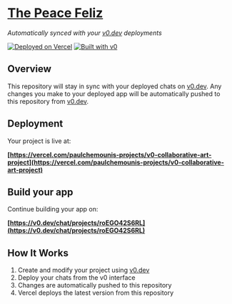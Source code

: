 # [The Peace Feliz](www.the-peace-feliz.vercel.app)

*Automatically synced with your [v0.dev](https://v0.dev) deployments*

[![Deployed on Vercel](https://img.shields.io/badge/Deployed%20on-Vercel-black?style=for-the-badge&logo=vercel)](https://vercel.com/paulchemounis-projects/v0-collaborative-art-project)
[![Built with v0](https://img.shields.io/badge/Built%20with-v0.dev-black?style=for-the-badge)](https://v0.dev/chat/projects/roEGO42S6RL)

## Overview

This repository will stay in sync with your deployed chats on [v0.dev](https://v0.dev).
Any changes you make to your deployed app will be automatically pushed to this repository from [v0.dev](https://v0.dev).

## Deployment

Your project is live at:

**[https://vercel.com/paulchemounis-projects/v0-collaborative-art-project](https://vercel.com/paulchemounis-projects/v0-collaborative-art-project)**

## Build your app

Continue building your app on:

**[https://v0.dev/chat/projects/roEGO42S6RL](https://v0.dev/chat/projects/roEGO42S6RL)**

## How It Works

1. Create and modify your project using [v0.dev](https://v0.dev)
2. Deploy your chats from the v0 interface
3. Changes are automatically pushed to this repository
4. Vercel deploys the latest version from this repository
